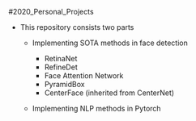 #2020_Personal_Projects
- This repository consists two parts
  + Implementing SOTA methods in face detection
    + RetinaNet
    + RefineDet
    + Face Attention Network
    + PyramidBox
    + CenterFace (inherited from CenterNet)

  + Implementing NLP methods in Pytorch
  
